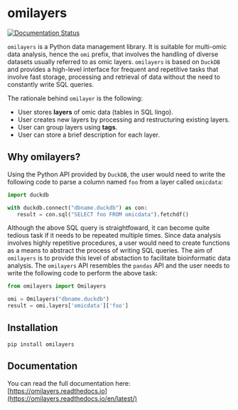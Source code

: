 # omilayers

[![Documentation Status](https://readthedocs.org/projects/pip/badge/?version=stable)](https://pip.pypa.io/en/stable/?badge=stable) 

``omilayers`` is a Python data management library. It is suitable for multi-omic data analysis, hence the `omi` prefix, that involves the handling of diverse datasets usually referred to as omic layers. `omilayers` is based on `DuckDB` and provides a high-level interface for frequent and repetitive tasks that involve fast storage, processing and retrieval of data without the need to constantly write SQL queries.

The rationale behind `omilayer` is the following:

* User stores **layers** of omic data (tables in SQL lingo).
* User creates new layers by processing and restructuring existing layers.
* User can group layers using **tags**.
* User can store a brief description for each layer.


## Why omilayers?

Using the Python API provided by `DuckDB`, the user would need to write the following code to parse a column named `foo` from a layer called `omicdata`:

```python
import duckdb

with duckdb.connect("dbname.duckdb") as con:
   result = con.sql("SELECT foo FROM omicdata").fetchdf()
```

Although the above SQL query is straightfoward, it can become quite tedious task if it needs to be repeated multiple times. Since data analysis involves highly repetitive procedures, a user would need to create functions as a means to abstract the process of writing SQL queries. The aim of `omilayers` is to provide this level of abstaction to facilitate bioinformatic data analysis. The `omilayers` API resembles the `pandas` API and the user needs to write the following code to perform the above task:

```python
from omilayers import Omilayers

omi = Omilayers("dbname.duckdb")
result = omi.layers['omicdata']['foo']
```


## Installation

```
pip install omilayers
```


## Documentation

You can read the full documentation here: [https://omilayers.readthedocs.io](https://omilayers.readthedocs.io/en/latest/)

